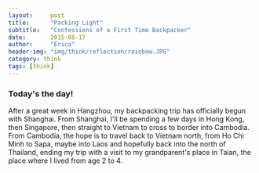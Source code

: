 ```yaml
---
layout:     post
title:      "Packing Light"
subtitle:   "Confessions of a First Time Backpacker"
date:       2015-08-17
author:     "Erica"
header-img: "img/think/reflection/rainbow.JPG"
category: think
tags: [think]
---
```


<h3 class="section-heading">Today's the day!</h3>

After a great week in Hangzhou, my backpacking trip has officially begun with Shanghai. From Shanghai, I'll be spending a few days in Hong Kong, then Singapore, then straight to Vietnam to cross to border into Cambodia. From Cambodia, the hope is to travel back to Vietnam north, from Ho Chi Minh to Sapa, maybe into Laos and hopefully back into the north of Thailand, ending my trip with a visit to my grandparent's place in Taian, the place where I lived from age 2 to 4.
